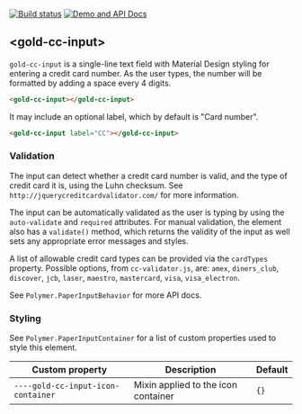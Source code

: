 
<!---

This README is automatically generated from the comments in these files:
gold-cc-input.html

Edit those files, and our readme bot will duplicate them over here!
Edit this file, and the bot will squash your changes :)

The bot does some handling of markdown. Please file a bug if it does the wrong
thing! https://github.com/PolymerLabs/tedium/issues

-->

[![Build status](https://travis-ci.org/PolymerElements/gold-cc-input.svg?branch=master)](https://travis-ci.org/PolymerElements/gold-cc-input)
[![Demo and API Docs](https://img.shields.io/badge/webcomponents.org-published-blue.svg)](https://www.webcomponents.org/element/PolymerElements/gold-cc-input)

## &lt;gold-cc-input&gt;

`gold-cc-input` is a single-line text field with Material Design styling
for entering a credit card number. As the user types, the number will be
formatted by adding a space every 4 digits.

```html
<gold-cc-input></gold-cc-input>
```

It may include an optional label, which by default is "Card number".

```html
<gold-cc-input label="CC"></gold-cc-input>
```

### Validation

The input can detect whether a credit card number is valid, and the type
of credit card it is, using the Luhn checksum. See `http://jquerycreditcardvalidator.com/`
for more information.

The input can be automatically validated as the user is typing by using
the `auto-validate` and `required` attributes. For manual validation, the
element also has a `validate()` method, which returns the validity of the
input as well sets any appropriate error messages and styles.

A list of allowable credit card types can be provided via the `cardTypes`
property. Possible options, from `cc-validator.js`, are: `amex`, `diners_club`,
`discover`, `jcb`, `laser`, `maestro`, `mastercard`, `visa`, `visa_electron`.

See `Polymer.PaperInputBehavior` for more API docs.

### Styling

See `Polymer.PaperInputContainer` for a list of custom properties used to
style this element.

| Custom property | Description | Default  |
| --- | --- | --- |
| `----gold-cc-input-icon-container` | Mixin applied to the icon container | `{}` |



